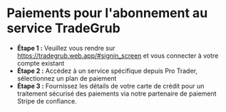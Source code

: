 # **Paiements pour l'abonnement au service TradeGrub**

- **Étape 1 :** Veuillez vous rendre sur https://tradegrub.web.app/#signin_screen et vous connecter à votre compte existant
- **Étape 2 :** Accédez à un service spécifique depuis Pro Trader, sélectionnez un plan de paiement
- **Étape 3 :** Fournissez les détails de votre carte de crédit pour un traitement sécurisé des paiements via notre partenaire de paiement Stripe de confiance.
